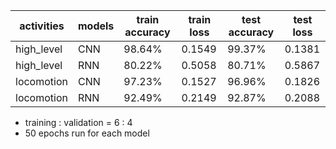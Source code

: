 | activities | models | train accuracy | train loss | test accuracy | test loss |
|------------|--------|----------------|------------|---------------|-----------|
| high_level | CNN    | 98.64%         | 0.1549     | 99.37%        | 0.1381    |
| high_level | RNN    | 80.22%         | 0.5058     | 80.71%        | 0.5867    |
| locomotion | CNN    | 97.23%         | 0.1527     | 96.96%        | 0.1826    |
| locomotion | RNN    | 92.49%         | 0.2149     | 92.87%        | 0.2088    |

* training : validation = 6 : 4
* 50 epochs run for each model
